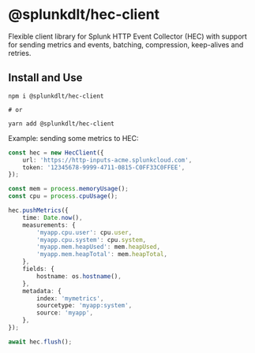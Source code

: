 # @splunkdlt/hec-client

Flexible client library for Splunk HTTP Event Collector (HEC) with support for sending metrics and events, batching, compression, keep-alives and retries.

## Install and Use

```sh-session
npm i @splunkdlt/hec-client

# or

yarn add @splunkdlt/hec-client
```

Example: sending some metrics to HEC:

<!-- EXAMPLE:system-metrics:START -->

```typescript
const hec = new HecClient({
    url: 'https://http-inputs-acme.splunkcloud.com',
    token: '12345678-9999-4711-0815-C0FF33C0FFEE',
});

const mem = process.memoryUsage();
const cpu = process.cpuUsage();

hec.pushMetrics({
    time: Date.now(),
    measurements: {
        'myapp.cpu.user': cpu.user,
        'myapp.cpu.system': cpu.system,
        'myapp.mem.heapUsed': mem.heapUsed,
        'myapp.mem.heapTotal': mem.heapTotal,
    },
    fields: {
        hostname: os.hostname(),
    },
    metadata: {
        index: 'mymetrics',
        sourcetype: 'myapp:system',
        source: 'myapp',
    },
});

await hec.flush();
```

<!-- EXAMPLE:system-metrics:END -->
